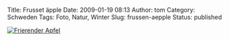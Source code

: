 Title: Frusset äpple
Date: 2009-01-19 08:13
Author: tom
Category: Schweden
Tags: Foto, Natur, Winter
Slug: frussen-aepple
Status: published

[![Frierender
Apfel](http://www.fiket.de/pic/frussenapple_s.jpg "Frierender Apfel")](http://www.fiket.de/pic/frussenapple_l.jpg)

